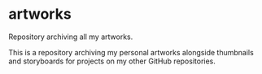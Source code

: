 # artworks
Repository archiving all my artworks.

This is a repository archiving my personal artworks alongside thumbnails and storyboards for projects on my other GitHub repositories.
